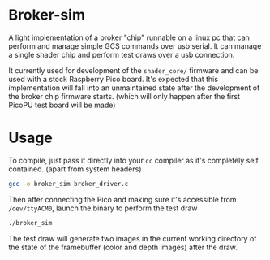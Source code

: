 # Broker-sim

A light implementation of a broker "chip" runnable on a linux pc that can perform and manage simple GCS commands over usb serial. It can manage a single shader chip and perform test draws over a usb connection.

It currently used for development of the `shader_core/` firmware and can be used with a stock Raspberry Pico board. It's expected that this implementation will fall into an unmaintained state after the development of the broker chip firmware starts. (which will only happen after the first PicoPU test board will be made)

# Usage

To compile, just pass it directly into your `cc` compiler as it's completely self contained. (apart from system headers)
```sh
gcc -o broker_sim broker_driver.c
```

Then after connecting the Pico and making sure it's accessible from `/dev/ttyACM0`, launch the binary to perform the test draw
```sh
./broker_sim
```

The test draw will generate two images in the current working directory of the state of the framebuffer (color and depth images) after the draw.
